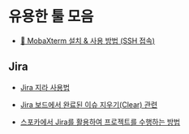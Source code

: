 # 유용한 툴 모음

- [💽 MobaXterm 설치 & 사용 방법 (SSH 접속)](https://inpa.tistory.com/entry/MobaXterm-%F0%9F%92%BD-%EB%AA%A8%EB%B0%94%EC%97%91%EC%8A%A4%ED%85%80-%EC%84%A4%EC%B9%98-%ED%95%9C%EA%B8%80%ED%99%94-SSH-%EC%A0%91%EC%86%8D-%EB%B0%A9%EB%B2%95-%F0%9F%92%AF-%EC%A0%95%EB%A6%AC)

## Jira

- [Jira 지라 사용법](https://11001.tistory.com/120)

- [Jira 보드에서 완료된 이슈 지우기(Clear) 관련](https://velog.io/@ino5/Jira-%EB%B3%B4%EB%93%9C%EC%97%90%EC%84%9C-%EC%99%84%EB%A3%8C%EB%90%9C-%EC%9D%B4%EC%8A%88-%EC%A7%80%EC%9A%B0%EA%B8%B0Clear-%EA%B4%80%EB%A0%A8)

- [스포카에서 Jira를 활용하여 프로젝트를 수행하는 방법](https://spoqa.github.io/2022/06/15/how-to-use-jira-in-spoqa.html)
